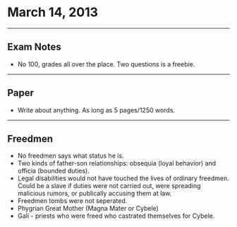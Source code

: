 # March 14, 2013
***
## Exam Notes
-	No 100, grades all over the place. Two questions is a freebie.
***
## Paper
-	Write about anything. As long as 5 pages/1250 words.
***
## Freedmen
-	No freedmen says what status he is.
-	Two kinds of father-son relationships: obsequia (loyal behavior) and officia (bounded duties).
-	Legal disabilities would not have touched the lives of ordinary freedmen. Could be a slave if duties were not carried out, were spreading malicious rumors, or publically accusing them at law.
-	Freedmen tombs were not seperated.
-	Phygrian Great Mother (Magna Mater or Cybele)
-	Gali - priests who were freed who castrated themselves for Cybele.